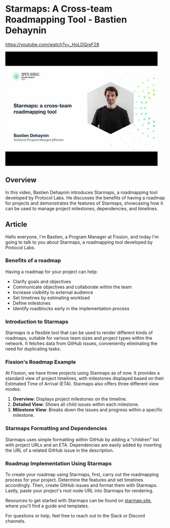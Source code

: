 # Starmaps: A Cross-team Roadmapping Tool - Bastien Dehaynin

<https://youtube.com/watch?v=_HoLDQreF28>

![image for Starmaps: a cross-team roadmapping tool - Bastien Dehaynin](/thing23/_HoLDQreF28.jpg)

## Overview

In this video, Bastien Dehaynin introduces Starmaps, a roadmapping tool developed by Protocol Labs. He discusses the benefits of having a roadmap for projects and demonstrates the features of Starmaps, showcasing how it can be used to manage project milestones, dependencies, and timelines.

## Article

Hello everyone, I'm Bastien, a Program Manager at Fission, and today I'm going to talk to you about Starmaps, a roadmapping tool developed by Protocol Labs. 

### Benefits of a roadmap

Having a roadmap for your project can help:

- Clarify goals and objectives
- Communicate objectives and collaborate within the team
- Increase visibility to external audience
- Set timelines by estimating workload
- Define milestones
- Identify roadblocks early in the implementation process

### Introduction to Starmaps

Starmaps is a flexible tool that can be used to render different kinds of roadmaps, suitable for various team sizes and project types within the network. It fetches data from GitHub issues, conveniently eliminating the need for duplicating tasks.

### Fission's Roadmap Example

At Fission, we have three projects using Starmaps as of now. It provides a standard view of project timelines, with milestones displayed based on their Estimated Time of Arrival (ETA). Starmaps also offers three different view modes:

1. **Overview**: Displays project milestones on the timeline.
2. **Detailed View**: Shows all child issues within each milestone.
3. **Milestone View**: Breaks down the issues and progress within a specific milestone.

### Starmaps Formatting and Dependencies

Starmaps uses simple formatting within GitHub by adding a "children" list with project URLs and an ETA. Dependencies are easily added by inserting the URL of a related GitHub issue in the description.

### Roadmap Implementation Using Starmaps

To create your roadmap using Starmaps, first, carry out the roadmapping process for your project. Determine the features and set timelines accordingly. Then, create GitHub issues and format them with Starmaps. Lastly, paste your project's root node URL into Starmaps for rendering.

Resources to get started with Starmaps can be found on [starmap.site](https://starmap.site/), where you'll find a guide and templates.

For questions or help, feel free to reach out to the Slack or Discord channels.